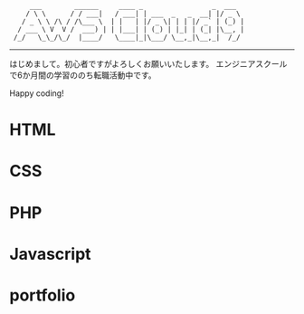          ___        ______     ____ _                 _  ___  
        / \ \      / / ___|   / ___| | ___  _   _  __| |/ _ \ 
       / _ \ \ /\ / /\___ \  | |   | |/ _ \| | | |/ _` | (_) |
      / ___ \ V  V /  ___) | | |___| | (_) | |_| | (_| |\__, |
     /_/   \_\_/\_/  |____/   \____|_|\___/ \__,_|\__,_|  /_/ 
 ----------------------------------------------------------------- 

はじめまして。初心者ですがよろしくお願いいたします。
エンジニアスクールで6か月間の学習ののち転職活動中です。



Happy coding!
# HTML
# CSS
# PHP
# Javascript
# portfolio
